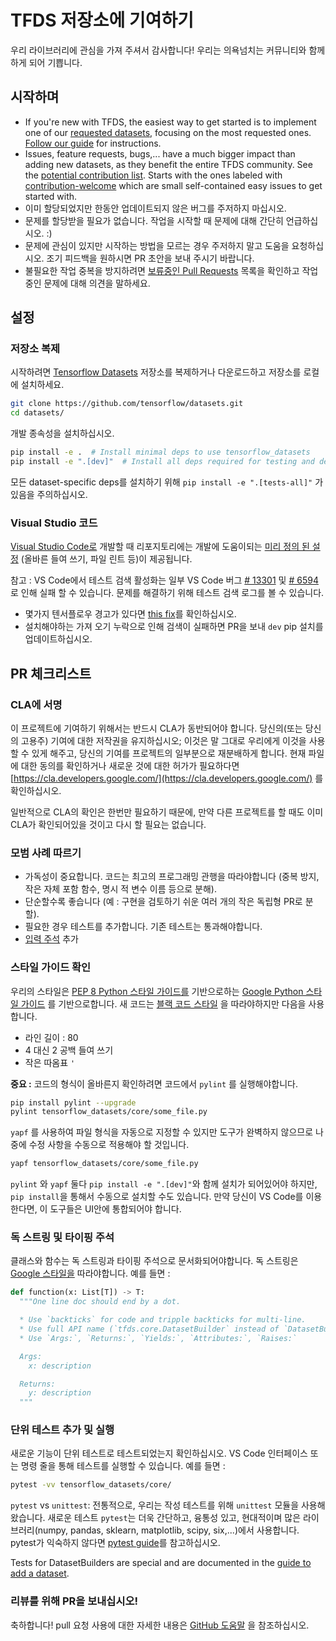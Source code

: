 # TFDS 저장소에 기여하기

우리 라이브러리에 관심을 가져 주셔서 감사합니다! 우리는 의욕넘치는 커뮤니티와 함께하게 되어 기쁩니다.

## 시작하며

- If you're new with TFDS, the easiest way to get started is to implement one of our [requested datasets](https://github.com/tensorflow/datasets/issues?q=is%3Aissue+is%3Aopen+label%3A%22dataset+request%22+sort%3Areactions-%2B1-desc), focusing on the most requested ones. [Follow our guide](https://www.tensorflow.org/datasets/add_dataset) for instructions.
- Issues, feature requests, bugs,... have a much bigger impact than adding new datasets, as they benefit the entire TFDS community. See the [potential contribution list](https://github.com/tensorflow/datasets/issues?utf8=%E2%9C%93&q=is%3Aissue+is%3Aopen+-label%3A%22dataset+request%22+). Starts with the ones labeled with [contribution-welcome](https://github.com/tensorflow/datasets/issues?q=is%3Aissue+is%3Aopen+label%3A%22contributions+welcome%22) which are small self-contained easy issues to get started with.
- 이미 할당되었지만 한동안 업데이트되지 않은 버그를 주저하지 마십시오.
- 문제를 할당받을 필요가 없습니다. 작업을 시작할 때 문제에 대해 간단히 언급하십시오. :)
- 문제에 관심이 있지만 시작하는 방법을 모르는 경우 주저하지 말고 도움을 요청하십시오. 조기 피드백을 원하시면 PR 초안을 보내 주시기 바랍니다.
- 불필요한 작업 중복을 방지하려면 [보류중인 Pull Requests](https://github.com/tensorflow/datasets/pulls) 목록을 확인하고 작업중인 문제에 대해 의견을 말하세요.

## 설정

### 저장소 복제

시작하려면 [Tensorflow Datasets](https://github.com/tensorflow/datasets) 저장소를 복제하거나 다운로드하고 저장소를 로컬에 설치하세요.

```sh
git clone https://github.com/tensorflow/datasets.git
cd datasets/
```

개발 종속성을 설치하십시오.

```sh
pip install -e .  # Install minimal deps to use tensorflow_datasets
pip install -e ".[dev]"  # Install all deps required for testing and development
```

모든 dataset-specific deps를 설치하기 위해 `pip install -e ".[tests-all]"` 가 있음을 주의하십시오.

### Visual Studio 코드

[Visual Studio Code로](https://code.visualstudio.com/) 개발할 때 리포지토리에는 개발에 도움이되는 [미리 정의 된 설정](https://github.com/tensorflow/datasets/tree/master/.vscode/settings.json) (올바른 들여 쓰기, 파일 린트 등)이 제공됩니다.

참고 : VS Code에서 테스트 검색 활성화는 일부 VS Code 버그 [# 13301](https://github.com/microsoft/vscode-python/issues/13301) 및 [# 6594](https://github.com/microsoft/vscode-python/issues/6594) 로 인해 실패 할 수 있습니다. 문제를 해결하기 위해 테스트 검색 로그를 볼 수 있습니다.

- 몇가지 텐서플로우 경고가 있다면 [this fix](https://github.com/microsoft/vscode-python/issues/6594#issuecomment-555680813)를 확인하십시오.
- 설치해야하는 가져 오기 누락으로 인해 검색이 실패하면 PR을 보내 `dev` pip 설치를 업데이트하십시오.

## PR 체크리스트

### CLA에 서명

이 프로젝트에 기여하기 위해서는 반드시 CLA가 동반되어야 합니다. 당신의(또는 당신의 고용주) 기여에 대한 저작권을 유지하십시오; 이것은 말 그대로 우리에게 이것을 사용할 수 있게 해주고, 당신의 기여를 프로젝트의 일부분으로 재분배하게 합니다. 현재 파일에 대한 동의를 확인하거나 새로운 것에 대한 허가가 필요하다면 [https://cla.developers.google.com/](https://cla.developers.google.com/) 를 확인하십시오.

일반적으로 CLA의 확인은 한번만 필요하기 때문에, 만약 다른 프로젝트를 할 때도 이미 CLA가 확인되어있을 것이고 다시 할 필요는 없습니다.

### 모범 사례 따르기

- 가독성이 중요합니다. 코드는 최고의 프로그래밍 관행을 따라야합니다 (중복 방지, 작은 자체 포함 함수, 명시 적 변수 이름 등으로 분해).
- 단순할수록 좋습니다 (예 : 구현을 검토하기 쉬운 여러 개의 작은 독립형 PR로 분할).
- 필요한 경우 테스트를 추가합니다. 기존 테스트는 통과해야합니다.
- [입력 주석](https://docs.python.org/3/library/typing.html) 추가

### 스타일 가이드 확인

우리의 스타일은 [PEP 8 Python 스타일 가이드를](https://www.python.org/dev/peps/pep-0008) 기반으로하는 [Google Python 스타일 가이드](https://github.com/google/styleguide/blob/gh-pages/pyguide.md) 를 기반으로합니다. 새 코드는 [블랙 코드 스타일](https://github.com/psf/black/blob/master/docs/the_black_code_style.md) 을 따라야하지만 다음을 사용합니다.

- 라인 길이 : 80
- 4 대신 2 공백 들여 쓰기
- 작은 따옴표 `'`

**중요 :** 코드의 형식이 올바른지 확인하려면 코드에서 `pylint` 를 실행해야합니다.

```sh
pip install pylint --upgrade
pylint tensorflow_datasets/core/some_file.py
```

`yapf` 를 사용하여 파일 형식을 자동으로 지정할 수 있지만 도구가 완벽하지 않으므로 나중에 수정 사항을 수동으로 적용해야 할 것입니다.

```sh
yapf tensorflow_datasets/core/some_file.py
```

`pylint` 와 `yapf` 둘다 `pip install -e ".[dev]"`와 함께 설치가 되어있어야 하지만, `pip install`을 통해서 수동으로 설치할 수도 있습니다. 만약 당신이 VS Code를 이용한다면, 이 도구들은 UI안에 통합되어야 합니다.

### 독 스트링 및 타이핑 주석

클래스와 함수는 독 스트링과 타이핑 주석으로 문서화되어야합니다. 독 스트링은 [Google 스타일을](https://google.github.io/styleguide/pyguide.html#383-functions-and-methods) 따라야합니다. 예를 들면 :

```python
def function(x: List[T]) -> T:
  """One line doc should end by a dot.

  * Use `backticks` for code and tripple backticks for multi-line.
  * Use full API name (`tfds.core.DatasetBuilder` instead of `DatasetBuilder`)
  * Use `Args:`, `Returns:`, `Yields:`, `Attributes:`, `Raises:`

  Args:
    x: description

  Returns:
    y: description
  """
```

### 단위 테스트 추가 및 실행

새로운 기능이 단위 테스트로 테스트되었는지 확인하십시오. VS Code 인터페이스 또는 명령 줄을 통해 테스트를 실행할 수 있습니다. 예를 들면 :

```sh
pytest -vv tensorflow_datasets/core/
```

`pytest` vs `unittest`: 전통적으로, 우리는 작성 테스트를 위해 `unittest` 모듈을 사용해왔습니다. 새로운 테스트 `pytest`는 더욱 간단하고, 융통성 있고, 현대적이며 많은 라이브러리(numpy, pandas, sklearn, matplotlib, scipy, six,...)에서 사용합니다. pytest가 익숙하지 않다면 [pytest guide](https://docs.pytest.org/en/stable/getting-started.html#getstarted)를 참고하십시오.

Tests for DatasetBuilders are special and are documented in the [guide to add a dataset](https://github.com/tensorflow/datasets/blob/master/docs/add_dataset.md#test-your-dataset).

### 리뷰를 위해 PR을 보내십시오!

축하합니다! pull 요청 사용에 대한 자세한 내용은 [GitHub 도움말](https://help.github.com/articles/about-pull-requests/) 을 참조하십시오.
